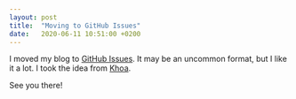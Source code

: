 ```yaml
---
layout: post
title:  "Moving to GitHub Issues"
date:   2020-06-11 10:51:00 +0200
---
```


I moved my blog to [GitHub Issues](https://github.com/ahmedk92/Blog/issues).
It may be an uncommon format, but I like it a lot.
I took the idea from [Khoa](https://github.com/onmyway133/blog/issues/1).

See you there!